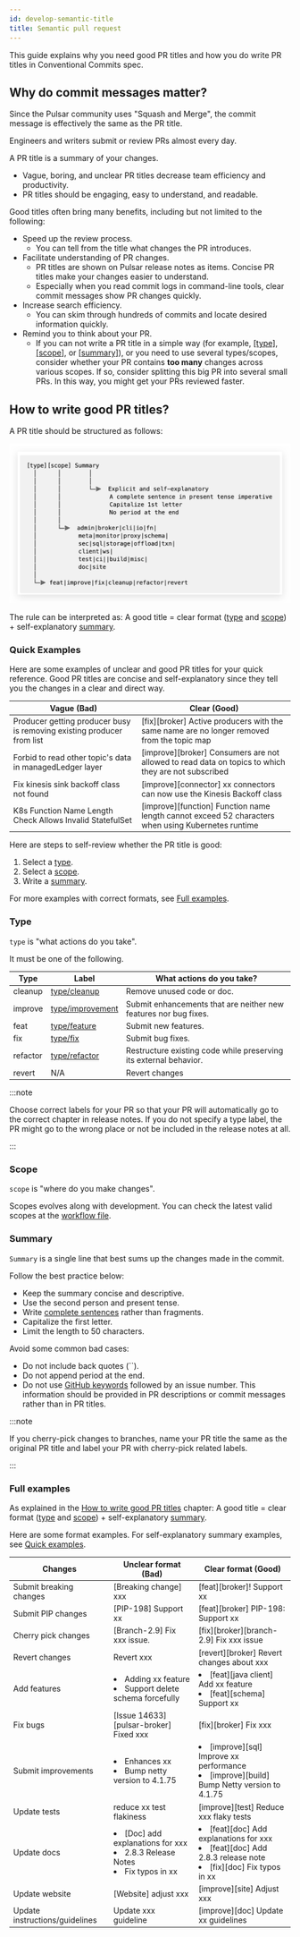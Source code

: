 ```yaml
---
id: develop-semantic-title
title: Semantic pull request
---
```


This guide explains why you need good PR titles and how you do write PR titles in Conventional Commits spec.

## Why do commit messages matter?

Since the Pulsar community uses "Squash and Merge", the commit message is effectively the same as the PR title.

Engineers and writers submit or review PRs almost every day.

A PR title is a summary of your changes.

* Vague, boring, and unclear PR titles decrease team efficiency and productivity.
* PR titles should be engaging, easy to understand, and readable.

Good titles often bring many benefits, including but not limited to the following:

* Speed up the review process.
    * You can tell from the title what changes the PR introduces.
* Facilitate understanding of PR changes.
    * PR titles are shown on Pulsar release notes as items. Concise PR titles make your changes easier to understand.
    * Especially when you read commit logs in command-line tools, clear commit messages show PR changes quickly.
* Increase search efficiency.
    * You can skim through hundreds of commits and locate desired information quickly.
* Remind you to think about your PR.
    * If you can not write a PR title in a simple way (for example, [[type]](#type), [[scope]](#scope), or [[summary]](#summary)), or you need to use several types/scopes, consider whether your PR contains **too many** changes across various scopes. If so, consider splitting this big PR into several small PRs. In this way, you might get your PRs reviewed faster.

## How to write good PR titles?

A PR title should be structured as follows:

![Semantic Pull Request Title](media/semantic-pull-request-title.png)

The rule can be interpreted as: A good title = clear format ([type](#type) and [scope](#scope)) + self-explanatory [summary](#summary).

### Quick Examples  

Here are some examples of unclear and good PR titles for your quick reference. Good PR titles are concise and self-explanatory since they tell you the changes in a clear and direct way.

| Vague (Bad)                                                            | Clear (Good)                                                                                        |
|------------------------------------------------------------------------|-----------------------------------------------------------------------------------------------------|
| Producer getting producer busy is removing existing producer from list | [fix][broker] Active producers with the same name are no longer removed from the topic map          |
| Forbid to read other topic's data in managedLedger layer               | [improve][broker] Consumers are not allowed to read data on topics to which they are not subscribed |
| Fix kinesis sink backoff class not found                               | [improve][connector] xx connectors can now use the Kinesis Backoff class                            |
| K8s Function Name Length Check Allows Invalid StatefulSet              | [improve][function] Function name length cannot exceed 52 characters when using Kubernetes runtime  |

Here are steps to self-review whether the PR title is good:

1. Select a [type](#type).
2. Select a [scope](#scope).
3. Write a [summary](#summary).

For more examples with correct formats, see [Full examples](#full-examples).

### Type

`type` is "what actions do you take".

It must be one of the following.

| Type     | Label                                                                          | What actions do you take?                                         |
|----------|--------------------------------------------------------------------------------|-------------------------------------------------------------------|
| cleanup  | [type/cleanup](https://github.com/apache/pulsar/labels/type%2Fcleanup)         | Remove unused code or doc.                                        |
| improve  | [type/improvement](https://github.com/apache/pulsar/labels/type%2Fimprovement) | Submit enhancements that are neither new features nor bug fixes.  |
| feat     | [type/feature](https://github.com/apache/pulsar/labels/type%2Ffeature)         | Submit new features.                                              |
| fix      | [type/fix](https://github.com/apache/pulsar/labels/type%2Ffix)                 | Submit bug fixes.                                                 |
| refactor | [type/refactor](https://github.com/apache/pulsar/labels/type%2Frefactor)       | Restructure existing code while preserving its external behavior. |
| revert   | N/A                                                                            | Revert changes                                                    |

:::note

Choose correct labels for your PR so that your PR will automatically go to the correct chapter in release notes. If you do not specify a type label, the PR might go to the wrong place or not be included in the release notes at all.

:::

### Scope

`scope` is "where do you make changes".

Scopes evolves along with development. You can check the latest valid scopes at the [workflow file](https://github.com/apache/pulsar/blob/master/.github/workflows/ci-semantic-pull-request.yml).

### Summary

`Summary` is a single line that best sums up the changes made in the commit.

Follow the best practice below:

* Keep the summary concise and descriptive.
* Use the second person and present tense.
* Write [complete sentences](https://www.grammarly.com/blog/sentence-fragment) rather than fragments.
* Capitalize the first letter.
* Limit the length to 50 characters.

Avoid some common bad cases:

* Do not include back quotes (``).
* Do not append period at the end.
* Do not use [GitHub keywords](https://docs.github.com/en/issues/tracking-your-work-with-issues/linking-a-pull-request-to-an-issue#linking-a-pull-request-to-an-issue-using-a-keyword) followed by an issue number. This information should be provided in PR descriptions or commit messages rather than in PR titles.

:::note

If you cherry-pick changes to branches, name your PR title the same as the original PR title and label your PR with cherry-pick related labels.

:::

### Full examples

As explained in the [How to write good PR titles](#how-to-write-good-pr-titles) chapter: A good title = clear format ([type](#type) and [scope](#scope)) + self-explanatory [summary](#summary).

Here are some format examples. For self-explanatory summary examples, see [Quick examples](#quick-examples).

| Changes                        | Unclear format (Bad)                                                                        | Clear format (Good)                                                                                                         |
|--------------------------------|---------------------------------------------------------------------------------------------|-----------------------------------------------------------------------------------------------------------------------------|
| Submit breaking changes        | [Breaking change] xxx                                                                       | [feat][broker]! Support xx                                                                                                  |
| Submit PIP changes             | [PIP-198] Support xx                                                                        | [feat][broker] PIP-198: Support xx                                                                                          |
| Cherry pick changes            | [Branch-2.9] Fix xxx issue.                                                                 | [fix][broker][branch-2.9] Fix xxx issue                                                                                     |
| Revert changes                 | Revert xxx                                                                                  | [revert][broker] Revert changes about xxx                                                                                   |
| Add features                   | <li>Adding xx feature</li><li>Support delete schema forcefully</li>                         | <li>[feat][java client] Add xx feature</li><li>[feat][schema] Support xx</li>                                               |
| Fix bugs                       | [Issue 14633][pulsar-broker] Fixed xxx                                                      | [fix][broker] Fix xxx                                                                                                       |
| Submit improvements            | <li>Enhances xx</li><li>Bump netty version to 4.1.75</li>                                   | <li>[improve][sql] Improve xx performance</li><li>[improve][build] Bump Netty version to 4.1.75</li>                        |
| Update tests                   | reduce xx test flakiness                                                                    | [improve][test] Reduce xxx flaky tests                                                                                      |
| Update docs                    | <li>[Doc] add explanations for xxx</li><li>2.8.3 Release Notes</li><li>Fix typos in xx</li> | <li>[feat][doc] Add explanations for xxx</li><li>[feat][doc] Add 2.8.3 release note</li><li>[fix][doc] Fix typos in xx</li> |
| Update website                 | [Website] adjust xxx                                                                        | [improve][site] Adjust xxx                                                                                                  |
| Update instructions/guidelines | Update xxx guideline                                                                        | [improve][doc] Update xx guidelines                                                                                         |
